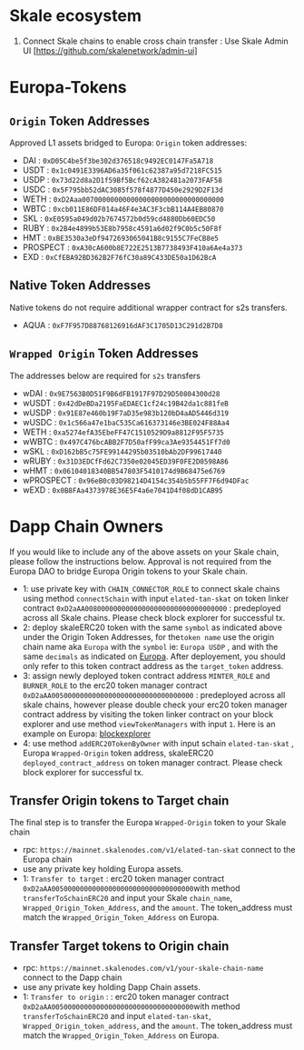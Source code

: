 # Skale ecosystem 
1. Connect Skale chains to enable cross chain transfer : Use Skale Admin UI [https://github.com/skalenetwork/admin-ui]

# Europa-Tokens
## ```Origin``` Token Addresses 
Approved L1 assets bridged to Europa: ```Origin``` token addresses: 
- DAI : ```0xD05C4be5f3be302d376518c9492EC0147Fa5A718```
- USDT : ```0x1c0491E3396AD6a35f061c62387a95d7218FC515```
- USDP : ```0x73d22d8a2D1f59Bf5Bcf62cA382481a2073FAF58```
- USDC : ```0x5F795bb52dAC3085f578f4877D450e2929D2F13d```
- WETH : ```0xD2Aaa00700000000000000000000000000000000```
- WBTC : ```0xcb011E86DF014a46F4e3AC3F3cbB114A4EB80870```
- SKL : ```0xE0595a049d02b7674572b0d59cd4880Db60EDC50```
- RUBY : ```0x2B4e4899b53E8b7958c4591a6d02f9C0b5c50F8f```
- HMT : ```0xBE3530a3eDf9472693065041B8c9155C7FeCB8e5```
- PROSPECT : ```0xA30cA600b8E722E2513B7738493F410a6Ae4a373```
- EXD : ```0xCfEBA92BD362B2F76fC30a89C433DE50a1D62BcA```

## Native Token Addresses

Native tokens do not require additional wrapper contract for s2s transfers. 

- AQUA : ```0xF7F957D88768126916dAF3C1705D13C291d2B7D8```

## ```Wrapped Origin``` Token Addresses 
The addresses below are required for ```s2s``` transfers

- wDAI : ```0x9E7563B0D51F9B6dFB1917F97D29D50804300d28```
- wUSDT : ```0x42dDeBDa2195FaEDAEC1cf24c19B42da1c881feB```
- wUSDP : ```0x91E87e460b19F7aD35e983b120bD4aAD5446d319```
- wUSDC : ```0x1c566a47e1baC535Ca616373146e3BE024F88Aa4```
- WETH : ```0xa5274efA35EbeFF47C1510529D9a8812F95F5735```
- wWBTC : ```0x497C476bcABB2F7D50afF99ca3Ae9354451Ff7d0```
- wSKL : ```0xD162bB5c75FE99144295b03510bAb2DF99617440```
- wRUBY : ```0x31D3EDCfFd62C7350e02045ED39F0FE2D0598A86```
- wHMT : ```0x06104018340BB547803F5410174d9B68475e6769```
- wPROSPECT : ```0x96eB0c03D98214D4154c354b5b55FF7F6d94DFac```
- wEXD : ```0x0B8FAa4373978E36E5F4a6e7041D4f08dD1CAB95```


# Dapp Chain Owners
If you would like to include any of the above assets on your Skale chain, please follow the instructions below. Approval is not required from the Europa DAO to bridge Europa Origin tokens to your Skale chain. 
- 1: use private key with ```CHAIN_CONNECTOR_ROLE``` to connect skale chains using method ```connectSchain``` with input ```elated-tan-skat``` on token linker contract ```0xD2aAA00800000000000000000000000000000000``` : predeployed across all Skale chains. Please check block explorer for successful tx. 
- 2: deploy skaleERC20 token with the same ```symbol``` as indicated above under the Origin Token Addresses, for the```token name``` use the origin chain name aka ```Europa``` with the ```symbol``` ie: ```Europa USDP``` , and with the same ```decimals``` as indicated on [Europa](https://elated-tan-skat.explorer.mainnet.skalenodes.com/tokens).  After deployement, you should only refer to this token contract address as the ```target_token``` address.
- 3: assign newly deployed token contract address ```MINTER_ROLE``` and ```BURNER_ROLE``` to the erc20 token manager contract ```0xD2aAA00500000000000000000000000000000000``` : predeployed across all skale chains, however please double check your erc20 token manager contract address by visiting the token linker contract on your block explorer and use method ```viewTokenManagers``` with input ```1```. Here is an example on Europa: [blockexplorer](https://elated-tan-skat.explorer.mainnet.skalenodes.com/address/0xD2aAA00800000000000000000000000000000000/read-proxy)
- 4: use method ```addERC20TokenByOwner``` with input schain ```elated-tan-skat``` , Europa ```Wrapped-Origin``` token address, skaleERC20 ```deployed_contract_address``` on token manager contract. Please check block explorer for successful tx.

## Transfer Origin tokens to Target chain
The final step is to transfer the Europa ```Wrapped-Origin``` token to your Skale chain
- rpc: ```https://mainnet.skalenodes.com/v1/elated-tan-skat``` connect to the Europa chain
- use any private key holding Europa assets.
- 1: ```Transfer to target``` : erc20 token manager contract ```0xD2aAA00500000000000000000000000000000000```with method ```transferToSchainERC20``` and input your Skale ```chain_name```, ```Wrapped_Origin_Token_Address```, and the ```amount```. The token_address must match the ```Wrapped_Origin_Token_Address``` on Europa.

## Transfer Target tokens to Origin chain
- rpc: ```https://mainnet.skalenodes.com/v1/your-skale-chain-name``` connect to the Dapp chain
- use any private key holding Dapp Chain assets.
- 1: ```Transfer to origin``` : : erc20 token manager contract ```0xD2aAA00500000000000000000000000000000000```with method ```transferToSchainERC20``` and input ```elated-tan-skat```, ```Wrapped_Origin_token_address```, and the ```amount```. The token_address must match the ```Wrapped_Origin_Token_Address``` on Europa.


    
  
     
     
    
